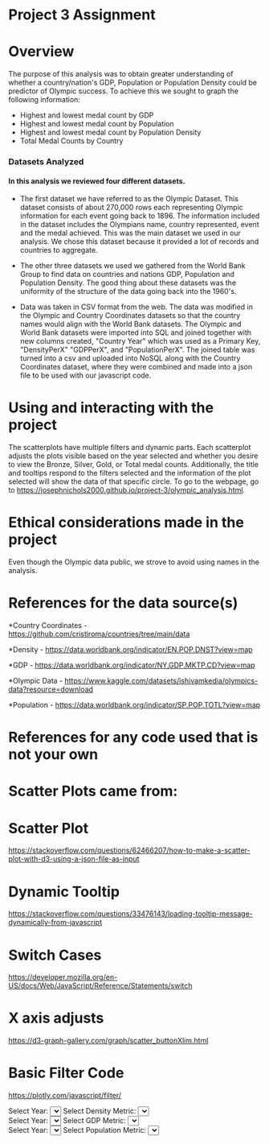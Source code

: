 # Project 3 Assignment

# Overview
The purpose of this analysis was to obtain greater understanding of whether a country/nation's GDP, Population or Population Density could be predictor of Olympic success. To achieve this we sought to graph the following information:
  *  Highest and lowest medal count by GDP
  *  Highest and lowest medal count by Population
  *  Highest and lowest medal count by Population Density
  *  Total Medal Counts by Country

### Datasets Analyzed
   #### In this analysis we reviewed four different datasets. 
   
   * The first dataset we have referred to as the Olympic Dataset. This dataset consists of about 270,000 rows each representing Olympic information for each event going back to 1896. The information included in the dataset includes the Olympians name, country represented, event and the medal achieved. This was the main dataset we used in our analysis. We chose this dataset because it provided a lot of records and countries to aggregate.

   * The other three datasets we used we gathered from the World Bank Group to find data on countries and nations GDP, Population and Population Density. The good thing about these datasets was the uniformity of the structure of the data going back into the 1960's.
   * Data was taken in CSV format from the web. The data was modified in the Olympic and Country Coordinates datasets so that the country names would align with the World Bank datasets. The Olympic and World Bank datasets were imported into SQL and joined together with new columns created, "Country Year" which was used as a Primary Key, "DensityPerX" "GDPPerX", and "PopulationPerX". The joined table was turned into a csv and uploaded into NoSQL along with the Country Coordinates dataset, where they were combined and made into a json file to be used with our javascript code.

# Using and interacting with the project
The scatterplots have multiple filters and dynamic parts. Each scatterplot adjusts the plots visible based on the year selected and whether you desire to view the Bronze, Silver, Gold, or Total medal counts. Additionally, the title and tooltips respond to the filters selected and the information of the plot selected will show the data of that specific circle. To go to the webpage, go to https://josephnichols2000.github.io/project-3/olympic_analysis.html.

# Ethical considerations made in the project
Even though the Olympic data public, we strove to avoid using names in the analysis.


# References for the data source(s)
*Country Coordinates - https://github.com/cristiroma/countries/tree/main/data

*Density - https://data.worldbank.org/indicator/EN.POP.DNST?view=map

*GDP - https://data.worldbank.org/indicator/NY.GDP.MKTP.CD?view=map

*Olympic Data - https://www.kaggle.com/datasets/ishivamkedia/olympics-data?resource=download

*Population - https://data.worldbank.org/indicator/SP.POP.TOTL?view=map

# References for any code used that is not your own

# Scatter Plots came from:
# Scatter Plot
https://stackoverflow.com/questions/62466207/how-to-make-a-scatter-plot-with-d3-using-a-json-file-as-input
# Dynamic Tooltip
https://stackoverflow.com/questions/33476143/loading-tooltip-message-dynamically-from-javascript
# Switch Cases
https://developer.mozilla.org/en-US/docs/Web/JavaScript/Reference/Statements/switch
# X axis adjusts
https://d3-graph-gallery.com/graph/scatter_buttonXlim.html
# Basic Filter Code
https://plotly.com/javascript/filter/

<!DOCTYPE html>
<html lang="en">

<head>
  <meta charset="UTF-8">
  <meta name="viewport" content="width=device-width, initial-scale=1.0">
  <meta http-equiv="X-UA-Compatible" content="ie=edge">
  <title>Olympic Data</title>
  <!-- Our CSS -->
  <link rel="stylesheet" type="text/css" href="static/css/style.css">
</head>

<body>

  <!-- The container for the dropdowns and chart -->
  <div class="container">
    <!-- The container for the chart -->
    <div id="chart-container" class="chart-container">
    <!-- The dropdowns for selecting the year and density metric -->
    <div class="dropdown-container">
      <label for="yearFilter">Select Year:</label>
      <select id="yearFilter"></select>
      <label for="densityFilter">Select Density Metric:</label>
      <select id="densityFilter"></select>
    </div>
  </div>
</div>

  <!-- Duplicate the container for the second chart -->
<div class="container">
  <!-- The container for the second chart and dropdowns -->
  <div id="second-chart-container" class="chart-container">
      <!-- The dropdowns for selecting the year and GDP metric for the second scatter plot -->
      <div class="dropdown-container">
          <label for="secondYearFilter">Select Year:</label>
          <select id="secondYearFilter"></select>
          <label for="GDPFilter">Select GDP Metric:</label>
          <select id="GDPFilter"></select>
      </div>
      <!-- The second chart will be appended here -->
  </div>
</div>

<!-- Duplicate the container for the third chart -->
<div class="container">
  <!-- The container for the second chart and dropdowns -->
  <div id="third-chart-container" class="chart-container">
      <!-- The dropdowns for selecting the year and Pop metric for the second scatter plot -->
      <div class="dropdown-container">
          <label for="thirdYearFilter">Select Year:</label>
          <select id="thirdYearFilter"></select>
          <label for="popFilter">Select Population Metric:</label>
          <select id="popFilter"></select>
      </div>
      <!-- The third chart will be appended here -->
  </div>
</div>

  <!-- D3 JavaScript -->
  <script src="https://d3js.org/d3.v7.min.js"></script>
  <!-- Your JavaScript -->
  <script src="./static/js/app.js"></script>
</body>

</html>
